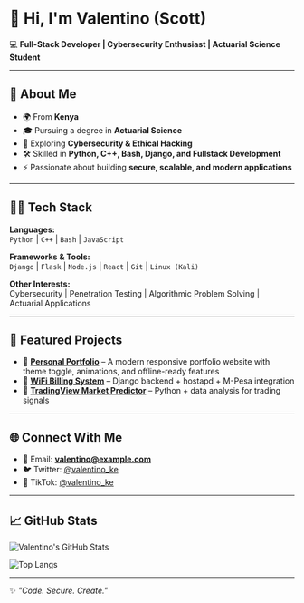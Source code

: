 # 👋 Hi, I'm Valentino (Scott)

💻 **Full-Stack Developer | Cybersecurity Enthusiast | Actuarial Science Student**

---

## 🚀 About Me
- 🌍 From **Kenya**
- 🎓 Pursuing a degree in **Actuarial Science**
- 🔐 Exploring **Cybersecurity & Ethical Hacking**
- 🛠 Skilled in **Python, C++, Bash, Django, and Fullstack Development**
- ⚡ Passionate about building **secure, scalable, and modern applications**

---

## 🧑‍💻 Tech Stack
**Languages:**  
`Python` | `C++` | `Bash` | `JavaScript`  

**Frameworks & Tools:**  
`Django` | `Flask` | `Node.js` | `React` | `Git` | `Linux (Kali)`  

**Other Interests:**  
Cybersecurity | Penetration Testing | Algorithmic Problem Solving | Actuarial Applications  

---

## 📌 Featured Projects
- 🔹 [**Personal Portfolio**](#) – A modern responsive portfolio website with theme toggle, animations, and offline-ready features  
- 🔹 [**WiFi Billing System**](#) – Django backend + hostapd + M-Pesa integration  
- 🔹 [**TradingView Market Predictor**](#) – Python + data analysis for trading signals  

---

## 🌐 Connect With Me
- 📧 Email: **valentino@example.com**  
- 🐦 Twitter: [@valentino_ke](https://twitter.com/valentino_ke)  
- 🎵 TikTok: [@valentino_ke](https://www.tiktok.com/@valentino_ke)  

---

## 📈 GitHub Stats
![Valentino's GitHub Stats](https://github-readme-stats.vercel.app/api?username=valentino-ke&show_icons=true&theme=tokyonight)  

![Top Langs](https://github-readme-stats.vercel.app/api/top-langs/?username=valentino-ke&layout=compact&theme=tokyonight)

---

✨ *"Code. Secure. Create."*
